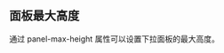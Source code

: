 ## 面板最大高度

通过 panel-max-height 属性可以设置下拉面板的最大高度。

<preview path="../search-box/panel-max-height.vue"></preview>
